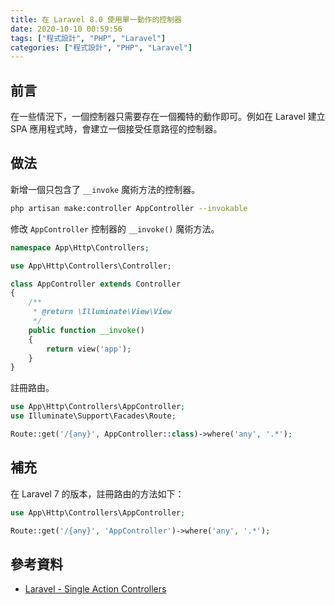 ```yaml
---
title: 在 Laravel 8.0 使用單一動作的控制器
date: 2020-10-10 00:59:56
tags: ["程式設計", "PHP", "Laravel"]
categories: ["程式設計", "PHP", "Laravel"]
---
```


## 前言

在一些情況下，一個控制器只需要存在一個獨特的動作即可。例如在 Laravel 建立 SPA 應用程式時，會建立一個接受任意路徑的控制器。

## 做法

新增一個只包含了 `__invoke` 魔術方法的控制器。

```bash
php artisan make:controller AppController --invokable
```

修改 `AppController` 控制器的 `__invoke()` 魔術方法。

```php
namespace App\Http\Controllers;

use App\Http\Controllers\Controller;

class AppController extends Controller
{
    /**
     * @return \Illuminate\View\View
     */
    public function __invoke()
    {
        return view('app');
    }
}
```

註冊路由。

```php
use App\Http\Controllers\AppController;
use Illuminate\Support\Facades\Route;

Route::get('/{any}', AppController::class)->where('any', '.*');
```

## 補充

在 Laravel 7 的版本，註冊路由的方法如下：

```php
use App\Http\Controllers\AppController;

Route::get('/{any}', 'AppController')->where('any', '.*');
```

## 參考資料

- [Laravel - Single Action Controllers](https://laravel.com/docs/master/controllers#single-action-controllers)
